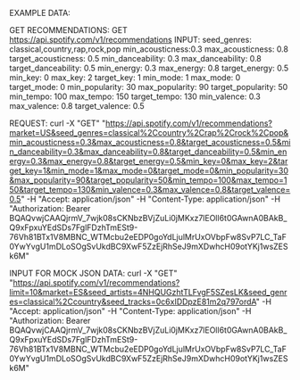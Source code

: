 EXAMPLE DATA:

GET RECOMMENDATIONS:
GET https://api.spotify.com/v1/recommendations
INPUT:
seed_genres: classical,country,rap,rock,pop
min_acousticness:0.3
max_acousticness: 0.8
target_acousticness: 0.5
min_danceability: 0.3
max_danceability: 0.8
target_danceability: 0.5
min_energy: 0.3
max_energy: 0.8
target_energy: 0.5
min_key: 0
max_key: 2
target_key: 1
min_mode: 1
max_mode: 0
target_mode: 0
min_popularity: 30
max_popularity: 90
target_popularity: 50
min_tempo: 100
max_tempo: 150
target_tempo: 130
min_valence: 0.3
max_valence: 0.8
target_valence: 0.5

REQUEST:
curl -X "GET" "https://api.spotify.com/v1/recommendations?market=US&seed_genres=classical%2Ccountry%2Crap%2Crock%2Cpop&min_acousticness=0.3&max_acousticness=0.8&target_acousticness=0.5&min_danceability=0.3&max_danceability=0.8&target_danceability=0.5&min_energy=0.3&max_energy=0.8&target_energy=0.5&min_key=0&max_key=2&target_key=1&min_mode=1&max_mode=0&target_mode=0&min_popularity=30&max_popularity=90&target_popularity=50&min_tempo=100&max_tempo=150&target_tempo=130&min_valence=0.3&max_valence=0.8&target_valence=0.5" -H "Accept: application/json" -H "Content-Type: application/json" -H "Authorization: Bearer BQAQvwjCAAQjrmV_7wjk08sCKNbzBVjZuLi0jMKxz7lEOll6t0GAwnA0BAkB_Q9xFpxuYEdSDs7FglFDzhTmESt9-76Vh81BTx1V8MBNC_WTMcbu2eEDP0goYdLjulMrUxOVbpFw8SvP7LC_TaF0YwYvgU1mDLoSOgSvUkdBC9XwF5ZzEjRhSeJ9mXDwhcH09otYKj1wsZESk6M"

INPUT FOR MOCK JSON DATA:
curl -X "GET" "https://api.spotify.com/v1/recommendations?limit=10&market=ES&seed_artists=4NHQUGzhtTLFvgF5SZesLK&seed_genres=classical%2Ccountry&seed_tracks=0c6xIDDpzE81m2q797ordA" -H "Accept: application/json" -H "Content-Type: application/json" -H "Authorization: Bearer BQAQvwjCAAQjrmV_7wjk08sCKNbzBVjZuLi0jMKxz7lEOll6t0GAwnA0BAkB_Q9xFpxuYEdSDs7FglFDzhTmESt9-76Vh81BTx1V8MBNC_WTMcbu2eEDP0goYdLjulMrUxOVbpFw8SvP7LC_TaF0YwYvgU1mDLoSOgSvUkdBC9XwF5ZzEjRhSeJ9mXDwhcH09otYKj1wsZESk6M"
